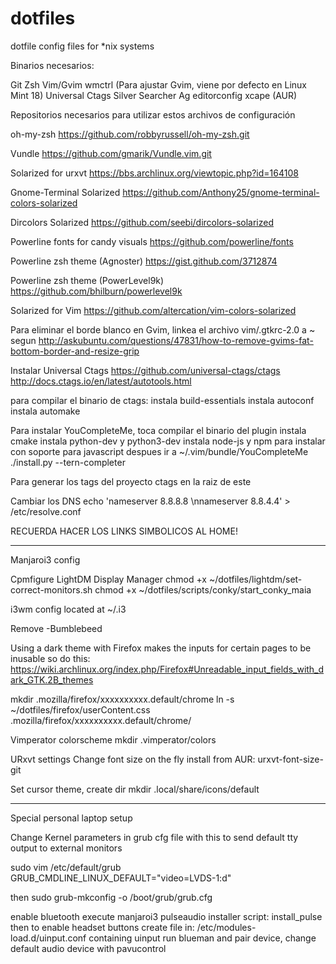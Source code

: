 # dotfiles
dotfile config files for *nix systems

Binarios necesarios:

Git
Zsh
Vim/Gvim
wmctrl (Para ajustar Gvim, viene por defecto en Linux Mint 18)
Universal Ctags
Silver Searcher Ag
editorconfig
xcape (AUR)

Repositorios necesarios para utilizar estos archivos de configuración

oh-my-zsh
https://github.com/robbyrussell/oh-my-zsh.git

Vundle
https://github.com/gmarik/Vundle.vim.git

Solarized for urxvt
https://bbs.archlinux.org/viewtopic.php?id=164108

Gnome-Terminal Solarized
https://github.com/Anthony25/gnome-terminal-colors-solarized

Dircolors Solarized
https://github.com/seebi/dircolors-solarized

Powerline fonts for candy visuals
https://github.com/powerline/fonts

Powerline zsh theme (Agnoster)
https://gist.github.com/3712874

Powerline zsh theme (PowerLevel9k)
https://github.com/bhilburn/powerlevel9k

Solarized for Vim
https://github.com/altercation/vim-colors-solarized

Para eliminar el borde blanco en Gvim, linkea el archivo vim/.gtkrc-2.0 a ~
segun http://askubuntu.com/questions/47831/how-to-remove-gvims-fat-bottom-border-and-resize-grip

Instalar Universal Ctags
https://github.com/universal-ctags/ctags
http://docs.ctags.io/en/latest/autotools.html

para compilar el binario de ctags:
instala build-essentials
instala autoconf
instala automake

Para instalar YouCompleteMe, toca compilar el binario del plugin
instala cmake
instala python-dev y python3-dev
instala node-js y npm para instalar con soporte para javascript
despues ir a ~/.vim/bundle/YouCompleteMe
./install.py --tern-completer

Para generar los tags del proyecto
ctags
en la raiz de este

Cambiar los DNS
echo 'nameserver 8.8.8.8 \nnameserver 8.8.4.4' > /etc/resolve.conf

RECUERDA HACER LOS LINKS SIMBOLICOS AL HOME!


-------------------------------------------------------------------------------
Manjaroi3 config

Cpmfigure LightDM Display Manager
chmod +x ~/dotfiles/lightdm/set-correct-monitors.sh
chmod +x ~/dotfiles/scripts/conky/start_conky_maia

i3wm config located at
~/.i3

Remove
-Bumblebeed

Using a dark theme with Firefox makes the inputs for certain pages to be inusable
so do this:
https://wiki.archlinux.org/index.php/Firefox#Unreadable_input_fields_with_dark_GTK.2B_themes

mkdir .mozilla/firefox/xxxxxxxxxx.default/chrome
ln -s ~/dotfiles/firefox/userContent.css .mozilla/firefox/xxxxxxxxxx.default/chrome/

Vimperator colorscheme
mkdir .vimperator/colors

URxvt settings
Change font size on the fly
install from AUR: urxvt-font-size-git

Set cursor theme, create dir
mkdir .local/share/icons/default

-------------------------------------------------------------------------------
Special personal laptop setup

Change Kernel parameters in grub cfg file with this to send default tty output to external monitors

sudo vim /etc/default/grub
GRUB_CMDLINE_LINUX_DEFAULT="video=LVDS-1:d"

then
sudo grub-mkconfig -o /boot/grub/grub.cfg

enable bluetooth
execute manjaroi3 pulseaudio installer script:
install_pulse
then to enable headset buttons create file in:
/etc/modules-load.d/uinput.conf containing uinput
run blueman and pair device, change default audio device with pavucontrol
